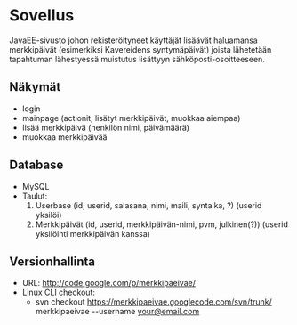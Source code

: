# Sovellus #
JavaEE-sivusto johon rekisteröityneet käyttäjät lisäävät haluamansa merkkipäivät (esimerkiksi Kavereidens syntymäpäivät) joista lähetetään tapahtuman lähestyessä muistutus lisättyyn sähköposti-osoitteeseen.

## Näkymät ##
  * login
  * mainpage (actionit, lisätyt merkkipäivät, muokkaa aiempaa)
  * lisää merkkipäivä (henkilön nimi, päivämäärä)
  * muokkaa merkkipäivää

## Database ##
  * MySQL
  * Taulut:
    1. Userbase (id, userid, salasana, nimi, maili, syntaika, ?) (userid yksilöi)
    1. Merkkipäivät (id, userid, merkkipäivän-nimi, pvm, julkinen(?)) (userid yksilöinti merkkipäivän kanssa)

## Versionhallinta ##
  * URL:  http://code.google.com/p/merkkipaeivae/
  * Linux CLI checkout:
    * svn checkout https://merkkipaeivae.googlecode.com/svn/trunk/ merkkipaeivae --username your@email.com